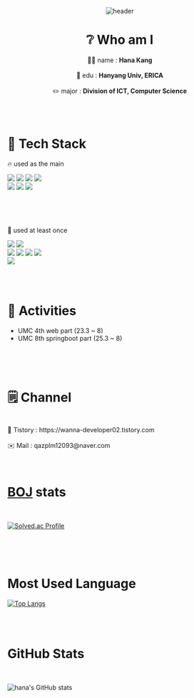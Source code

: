 <div align=center>

![header](https://capsule-render.vercel.app/api?type=waving&color=auto&height=350&section=header&text=welcome%20my%20profile&fontSize=80)



# ❔ Who am I
👩‍💻 name : **Hana Kang**
<br>
<br>
🏫 edu : **Hanyang Univ, ERICA**
<br>
<br>
✏️ major : **Division of ICT, Computer Science**

</div>
<br>
<br>


# 🌟 Tech Stack


🔥 used as the main
<br>


  <img src="https://img.shields.io/badge/java-007396?style=for-the-badge&logo=java&logoColor=white"> <img src="https://img.shields.io/badge/spring-6DB33F?style=for-the-badge&logo=spring&logoColor=white"> <img src="https://img.shields.io/badge/springboot-6DB33F?style=for-the-badge&logo=springboot&logoColor=white"> <img src="https://img.shields.io/badge/springsecurity-6DB33F?style=for-the-badge&logo=springSecurity&logoColor=white">
  <br> 
  <img src="https://img.shields.io/badge/mysql-4479A1?style=for-the-badge&logo=mysql&logoColor=white"> <img src="https://img.shields.io/badge/mariaDB-003545?style=for-the-badge&logo=mariaDB&logoColor=white"> <img src="https://img.shields.io/badge/github-181717?style=for-the-badge&logo=github&logoColor=white">
  



<br>
<br>
<br>

🌱 used at least once
<br>



  <img src="https://img.shields.io/badge/python-3776AB?style=for-the-badge&logo=python&logoColor=white"> <img src="https://img.shields.io/badge/c-00599C?style=for-the-badge&logo=c%2B%2B&logoColor=white">
  <br>
  <img src="https://img.shields.io/badge/html5-E34F26?style=for-the-badge&logo=html5&logoColor=white"> <img src="https://img.shields.io/badge/css-1572B6?style=for-the-badge&logo=css3&logoColor=white"> <img src="https://img.shields.io/badge/javascript-F7DF1E?style=for-the-badge&logo=javascript&logoColor=black"> <img src="https://img.shields.io/badge/react-61DAFB?style=for-the-badge&logo=react&logoColor=black">
<br>
  <img src="https://img.shields.io/badge/mybatis-000000?style=for-the-badge&logo=mybatis&logoColor=white">

  <br>
  <br>

# 👋 Activities

- UMC 4th web part (23.3 ~ 8)
- UMC 8th springboot part (25.3 ~ 8)


<br>
<br>
<br>

  # 🗒️ Channel
  <br>
  🖤 Tistory : https://wanna-developer02.tistory.com
  <br>
  <br>
  ✉️ Mail : qazplm12093@naver.com

<br>
<br>
<br>

# [BOJ](https://www.acmicpc.net/user/qazplm12093) stats

<br>

[![Solved.ac Profile](http://mazassumnida.wtf/api/v2/generate_badge?boj=qazplm12093)](https://solved.ac/qazplm12093/)

<br>
<br>
<br>

# Most Used Language
[![Top Langs](https://github-readme-stats.vercel.app/api/top-langs/?username=kanghana1)](https://github.com/kanghana1/github-readme-stats)


<br>
<br>

# GitHub Stats
<br>

![hana's GitHub stats](https://github-readme-stats.vercel.app/api?username=kanghana1&show_icons=true&theme=radical)
  



